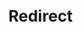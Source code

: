 ---
layout: src/layouts/Redirect.astro
title: Redirect
redirect: /docs/kubernetes/steps/kubernetes-service
pubDate:  2024-07-29
navSearch: false
navSitemap: false
navMenu: false
---